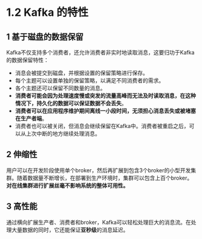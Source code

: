 # 1.2 Kafka 的特性

## 1 基于磁盘的数据保留

Kafka不仅支持多个消费者，还允许消费者非实时地读取消息，这要归功于Kafka的数据保留特性：

* 消息会被提交到磁盘，并根据设置的保留策略进行保存。
* 每个主题可以设置单独的保留策略，以满足不同消费者的需求。
* 各个主题还可以保留不同数量的消息。
* **消费者可能会因为处理速度慢或突发的流量高峰而无法及时读取消息，在这种情况下，持久化的数据可以保证数据不会丢失**。
* **消费者可以在应用程序维护期间离线一小段时间，无须担心消息丢失或被堵塞在生产者端**。
* 消费者也可以被关闭，但消息会继续保留在Kafka中。消费者被重启之后，可以从上次中断的地方继续处理消息。

## 2 伸缩性

用户可以在开发阶段使用单个broker，然后再扩展到包含3个broker的小型开发集群。随着数据量不断增长，在部署到生产环境时，集群可以包含上百个broker。**对在线集群进行扩展丝毫不影响系统的整体可用性。**

## 3 高性能

通过横向扩展生产者、消费者和broker，Kafka可以轻松处理巨大的消息流。在处理大量数据的同时，它还能保证**亚秒级**的消息延迟。
